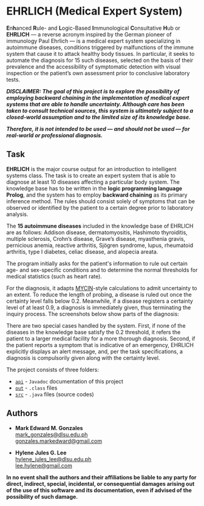 # EHRLICH (Medical Expert System)
**E**n**h**anced **R**ule- and **L**ogic-Based **I**mmunological **C**onsultative **H**ub or **EHRLICH** &mdash; a reverse acronym inspired by the German pioneer of immunology Paul Ehrlich &mdash; is a medical expert system specializing in autoimmune diseases, conditions triggered by malfunctions of the immune system that cause it to attack healthy body tissues. In particular, it seeks to automate the diagnosis for 15 such diseases, selected on the basis of their prevalence and the accessibility of symptomatic detection with visual inspection or the patient’s own assessment prior to conclusive laboratory tests.

***DISCLAIMER: The goal of this project is to explore the possibility of employing backward chaining in the implementation of medical expert systems that are able to handle uncertainty. Although care has been taken to consult technical sources, this system is ultimately subject to a closed-world assumption and to the limited size of its knowledge base.***

***Therefore, it is not intended to be used &mdash; and should not be used &mdash; for real-world or professional diagnosis.***

## Task
**EHRLICH** is the major course output for an introduction to intelligent systems class. The task is to create an expert system that is able to diagnose at least 10 diseases affecting a particular body system. The knowledge base has to be written in the **logic programming language Prolog**, and the system has to employ **backward chaining** as its primary inference method. The rules should consist solely of symptoms that can be observed or identified by the patient to a certain degree prior to laboratory analysis.

The **15 autoimmune diseases** included in the knowledge base of EHRLICH are as follows: Addison disease, dermatomyositis, Hashimoto thyroiditis, multiple sclerosis, Crohn’s disease, Grave’s disease, myasthenia gravis, pernicious anemia, reactive arthritis, Sjögren syndrome, lupus, rheumatoid arthritis, type I diabetes, celiac disease, and alopecia areata.

The program initially asks for the patient's information to rule out certain age- and sex-specific conditions and to determine the normal thresholds for medical statistics (such as heart rate).

For the diagnosis, it adapts <a href = "https://www.ncbi.nlm.nih.gov/pmc/articles/PMC2464549/pdf/procascamc00015-0074.pdf">MYCIN</a>-style calculations to admit uncertainty to an extent. To reduce the length of probing, a disease is ruled out once the certainty level falls below 0.2. Meanwhile, if a disease registers a certainty level of at least 0.9, a diagnosis is immediately given, thus terminating the inquiry process. The screenshots below show parts of the diagnosis:

There are two special cases handled by the system. First, if none of the diseases in the knowledge base satisfy the 0.2 threshold, it refers the patient to a larger medical facility for a more thorough diagnosis. Second, if the patient reports a symptom that is indicative of an emergency, EHRLICH explicitly displays an alert message, and, per the task specifications, a diagnosis is compulsorily given along with the certainty level.

The project consists of three folders:
- <a href = "https://github.com/memgonzales/medical-expert-ehrlich/tree/master/api"><code>api</code></a> - <code>Javadoc</code> documentation of this project
- <a href = "https://github.com/memgonzales/medical-expert-ehrlich/tree/master/out"><code>out</code></a> - <code>.class</code> files
- <a href = "https://github.com/memgonzales/medical-expert-ehrlich/tree/master/src"><code>src</code></a> - <code>.java</code> files (source codes)

## Authors
- <b>Mark Edward M. Gonzales</b> <br/>
  mark_gonzales@dlsu.edu.ph <br/>
  gonzales.markedward@gmail.com <br/>
  
- <b>Hylene Jules G. Lee</b> <br/>
  hylene_jules_lee@dlsu.edu.ph <br/>
  lee.hylene@gmail.com <br/>
  
**In no event shall the authors and their affiliations be liable to any party for direct, indirect, special, incidental, or consequential damages arising out of the use of this software and its documentation, even if advised of the possibility of such damage.**
